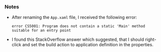 ### Notes

-	After renaming the `App.xaml` file, I received the following error:

	```none
	error CS5001: Program does not contain a static 'Main' method suitable for an entry point
	```

-	I found this StackOverflow answer which suggested, that I should right-click and set the build action
	to application definition in the properties.
